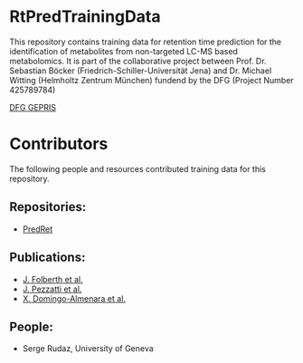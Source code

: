 # RtPredTrainingData
This repository contains training data for retention time prediction for the 
identification of metabolites from non-targeted LC-MS based metabolomics. It is 
part of the collaborative project between Prof. Dr. Sebastian Böcker 
(Friedrich-Schiller-Universität Jena) and Dr. Michael Witting 
(Helmholtz Zentrum München) fundend by the DFG (Project Number 425789784)

[DFG GEPRIS](https://gepris.dfg.de/gepris/projekt/425789784?language=en)

# Contributors
The following people and resources contributed training data for this repository.

## Repositories:
- [PredRet](http://predret.org/)

## Publications:
- [J. Folberth et al.](https://doi.org/10.1016/j.jchromb.2020.122105)
- [J. Pezzatti et al.](https://doi.org/10.1016/j.chroma.2019.01.023)
- [X. Domingo-Almenara et al.](https://doi.org/10.1038/s41467-019-13680-7)

## People:
- Serge Rudaz, University of Geneva